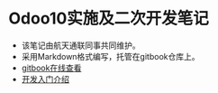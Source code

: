 # Odoo10实施及二次开发笔记



- 该笔记由航天通联同事共同维护。
- 采用Markdown格式编写，托管在gitbook仓库上。
- [gitbook在线查看](https://bestchu.gitbooks.io/odoo10/content/)
- [开发入门介绍](developer-doc)​


